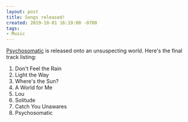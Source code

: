 ```yaml
---
layout: post
title: Songs released!
created: 2019-10-01 16:19:00 -0700
tags:
- Music
---
```


[Psychosomatic][psychosomatic] is released onto an unsuspecting world. Here's the final track listing:

1. Don't Feel the Rain
2. Light the Way
3. Where's the Sun?
4. A World for Me
5. Lou
6. Solitude
7. Catch You Unawares
8. Psychosomatic

[psychosomatic]: https://soundcloud.com/richardthepeace/psychosomatic
